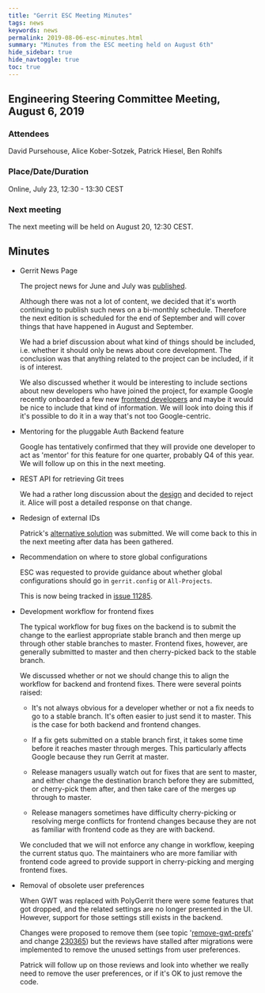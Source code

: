 ```yaml
---
title: "Gerrit ESC Meeting Minutes"
tags: news
keywords: news
permalink: 2019-08-06-esc-minutes.html
summary: "Minutes from the ESC meeting held on August 6th"
hide_sidebar: true
hide_navtoggle: true
toc: true
---
```


## Engineering Steering Committee Meeting, August 6, 2019

### Attendees

David Pursehouse, Alice Kober-Sotzek, Patrick Hiesel, Ben Rohlfs

### Place/Date/Duration

Online, July 23, 12:30 - 13:30 CEST

### Next meeting

The next meeting will be held on August 20, 12:30 CEST.

## Minutes

* Gerrit News Page

  The project news for June and July was
  [published](https://www.gerritcodereview.com/2019-07-26-gerrit-news-jun-jul-2019.html).

  Although there was not a lot of content, we decided that it's worth continuing to
  publish such news on a bi-monthly schedule. Therefore the next edition is scheduled
  for the end of September and will cover things that have happened in August and September.

  We had a brief discussion about what kind of things should be included, i.e. whether
  it should only be news about core development. The conclusion was that anything related
  to the project can be included, if it is of interest.

  We also discussed whether it would be interesting to include sections about new
  developers who have joined the project, for example Google recently onboarded a few new
  [frontend developers](https://groups.google.com/d/msg/repo-discuss/CnWrhhdttFk/SDcuaRBQCwAJ)
  and maybe it would be nice to include that kind of information. We will look into doing
  this if it's possible to do it in a way that's not too Google-centric.

* Mentoring for the pluggable Auth Backend feature

  Google has tentatively confirmed that they will provide one developer to act as
  'mentor' for this feature for one quarter, probably Q4 of this year. We will follow
  up on this in the next meeting.

* REST API for retrieving Git trees

  We had a rather long discussion about the
  [design](https://gerrit-review.googlesource.com/c/homepage/+/231894) and decided to
  reject it. Alice will post a detailed response on that change.

* Redesign of external IDs

  Patrick's [alternative solution](https://gerrit-review.googlesource.com/c/gerrit/+/231934)
  was submitted. We will come back to this in the next meeting after data has been
  gathered.

* Recommendation on where to store global configurations

  ESC was requested to provide guidance about whether global configurations should
  go in `gerrit.config` or `All-Projects`.

  This is now being tracked in
  [issue 11285](https://bugs.chromium.org/p/gerrit/issues/detail?id=11285).

* Development workflow for frontend fixes

  The typical workflow for bug fixes on the backend is to submit the change to the
  earliest appropriate stable branch and then merge up through other stable branches
  to master. Frontend fixes, however, are generally submitted to master and then
  cherry-picked back to the stable branch.

  We discussed whether or not we should change this to align the workflow for backend
  and frontend fixes. There were several points raised:

  - It's not always obvious for a developer whether or not a fix needs to go to a
    stable branch. It's often easier to just send it to master. This is the case for
    both backend and frontend changes.

  - If a fix gets submitted on a stable branch first, it takes some time before it
    reaches master through merges. This particularly affects Google because they
    run Gerrit at master.

  - Release managers usually watch out for fixes that are sent to master, and
    either change the destination branch before they are submitted, or cherry-pick
    them after, and then take care of the merges up through to master.

  - Release managers sometimes have difficulty cherry-picking or resolving merge
    conflicts for frontend changes because they are not as familiar with frontend
    code as they are with backend.

  We concluded that we will not enforce any change in workflow, keeping the current
  status quo. The maintainers who are more familiar with frontend code agreed to
  provide support in cherry-picking and merging frontend fixes.

* Removal of obsolete user preferences

  When GWT was replaced with PolyGerrit there were some features that got dropped,
  and the related settings are no longer presented in the UI. However, support for
  those settings still exists in the backend.

  Changes were proposed to remove them (see topic
  '[remove-gwt-prefs](https://gerrit-review.googlesource.com/q/topic:remove-gwt-prefs)'
  and change [230365](https://gerrit-review.googlesource.com/c/gerrit/+/230365)) but
  the reviews have stalled after migrations were implemented to remove the unused
  settings from user preferences.

  Patrick will follow up on those reviews and look into whether we really need to
  remove the user preferences, or if it's OK to just remove the code.
